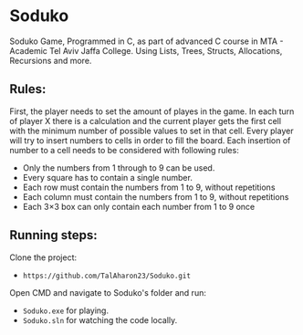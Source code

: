 # Soduko
Soduko Game,
Programmed in C, as part of advanced C course in MTA - Academic Tel Aviv Jaffa College.
Using Lists, Trees, Structs, Allocations, Recursions and more.

## Rules:
First, the player needs to set the amount of playes in the game.
In each turn of player X there is a calculation and the current player gets the first cell with the minimum number of possible values to set in that cell.
Every player will try to insert numbers to cells in order to fill the board.
Each insertion of number to a cell needs to be considered with following rules:
 - Only the numbers from 1 through to 9 can be used.
 - Every square has to contain a single number.
 - Each row must contain the numbers from 1 to 9, without repetitions
 - Each column must contain the numbers from 1 to 9, without repetitions
 - Each 3×3 box can only contain each number from 1 to 9 once

 ## Running steps:
 Clone the project:
 * `https://github.com/TalAharon23/Soduko.git`
 
 Open CMD and navigate to Soduko's folder and run:
  * `Soduko.exe` for playing.
  * `Soduko.sln` for watching the code locally.
